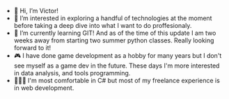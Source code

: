 - 👋 Hi, I’m Victor!
- 👀 I’m interested in exploring a handful of technologies at the moment before taking a deep dive into what I want to do proffesionaly. 
- 🌱 I’m currently learning GIT! And as of the time of this update I am two weeks away from starting two summer python classes. Really looking forward to it!
- 🎮 I have done game development as a hobby for many years but I don't see myself as a game dev in the future. These days I'm more interested in data analysis, and tools programming. 
- 👨🏽‍💻 I'm most comfortable in C# but most of my freelance experience is in web development.
<!---
celestialmachine/celestialmachine is a ✨ special ✨ repository because its `README.md` (this file) appears on your GitHub profile.
You can click the Preview link to take a look at your changes.
--->
